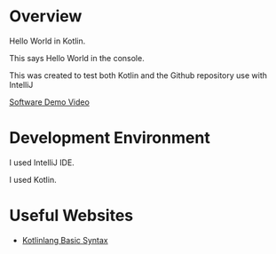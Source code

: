 # Overview

Hello World in Kotlin.

This says Hello World in the console.

This was created to test both Kotlin and the Github repository use with IntelliJ



[Software Demo Video](https://youtu.be/uDDpvTe5veU)

# Development Environment

I used IntelliJ IDE.

I used Kotlin.

# Useful Websites

* [Kotlinlang Basic Syntax](https://kotlinlang.org/docs/basic-syntax.html)